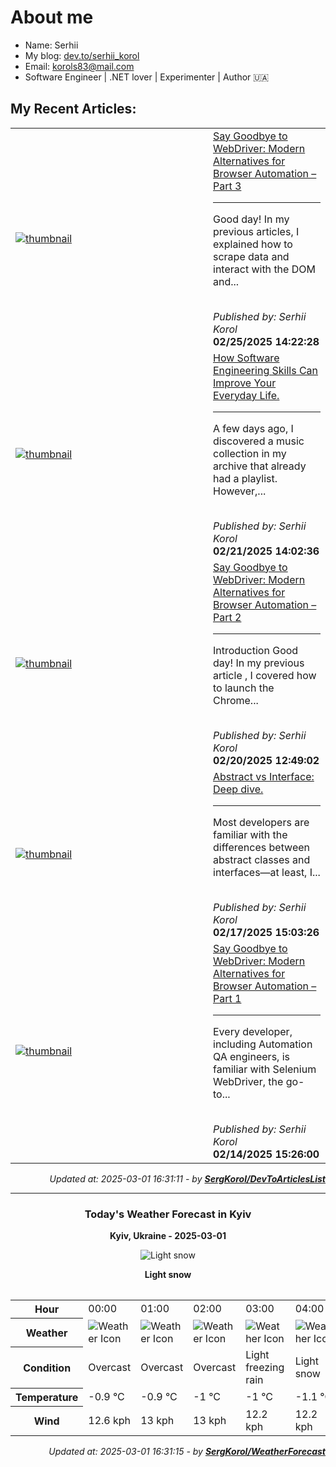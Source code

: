 <h1>About me</h1>

- Name: Serhii
- My blog: [dev.to/serhii_korol](https://dev.to/serhii_korol_ab7776c50dba)
- Email: [korols83@mail.com](mailto:korols83@mail.com)
- Software Engineer | .NET lover | Experimenter | Author 🇺🇦

<h2>My Recent Articles:</h2>

<table>
        <tr>
<td width="300px"><a href="https://dev.to/serhii_korol_ab7776c50dba/say-goodbye-to-webdriver-modern-alternatives-for-browser-automation-part-3-39p9"><img src="https://media2.dev.to/dynamic/image/width=1000,height=420,fit=cover,gravity=auto,format=auto/https%3A%2F%2Fdev-to-uploads.s3.amazonaws.com%2Fuploads%2Farticles%2F6za0l4abu4p8o08zwlxc.png" alt="thumbnail"></a></td>
<td><a href="https://dev.to/serhii_korol_ab7776c50dba/say-goodbye-to-webdriver-modern-alternatives-for-browser-automation-part-3-39p9">Say Goodbye to WebDriver: Modern Alternatives for Browser Automation – Part 3</a><hr><p>Good day! In my previous articles, I explained how to scrape data and interact with the DOM and...</p><br><i>Published by: Serhii Korol</i><br><b>02/25/2025 14:22:28</b></td>
</tr>
<tr>
<td width="300px"><a href="https://dev.to/serhii_korol_ab7776c50dba/how-software-engineering-skills-can-improve-your-everyday-life-1nef"><img src="https://media2.dev.to/dynamic/image/width=1000,height=420,fit=cover,gravity=auto,format=auto/https%3A%2F%2Fdev-to-uploads.s3.amazonaws.com%2Fuploads%2Farticles%2F0lm1qszx82aiyjjen6xc.png" alt="thumbnail"></a></td>
<td><a href="https://dev.to/serhii_korol_ab7776c50dba/how-software-engineering-skills-can-improve-your-everyday-life-1nef">How Software Engineering Skills Can Improve Your Everyday Life.</a><hr><p>A few days ago, I discovered a music collection in my archive that already had a playlist. However,...</p><br><i>Published by: Serhii Korol</i><br><b>02/21/2025 14:02:36</b></td>
</tr>
<tr>
<td width="300px"><a href="https://dev.to/serhii_korol_ab7776c50dba/say-goodbye-to-webdriver-modern-alternatives-for-browser-automation-part-2-5fd0"><img src="https://media2.dev.to/dynamic/image/width=1000,height=420,fit=cover,gravity=auto,format=auto/https%3A%2F%2Fdev-to-uploads.s3.amazonaws.com%2Fuploads%2Farticles%2F8edkzgtx0xro0rrgqknf.png" alt="thumbnail"></a></td>
<td><a href="https://dev.to/serhii_korol_ab7776c50dba/say-goodbye-to-webdriver-modern-alternatives-for-browser-automation-part-2-5fd0">Say Goodbye to WebDriver: Modern Alternatives for Browser Automation – Part 2</a><hr><p>Introduction   Good day! In my previous article , I covered how to launch the Chrome...</p><br><i>Published by: Serhii Korol</i><br><b>02/20/2025 12:49:02</b></td>
</tr>
<tr>
<td width="300px"><a href="https://dev.to/serhii_korol_ab7776c50dba/abstract-vs-interface-deep-dive-2fb6"><img src="https://media2.dev.to/dynamic/image/width=1000,height=420,fit=cover,gravity=auto,format=auto/https%3A%2F%2Fdev-to-uploads.s3.amazonaws.com%2Fuploads%2Farticles%2Fu5mn649nd4xocvieadqe.png" alt="thumbnail"></a></td>
<td><a href="https://dev.to/serhii_korol_ab7776c50dba/abstract-vs-interface-deep-dive-2fb6">Abstract vs Interface: Deep dive.</a><hr><p>Most developers are familiar with the differences between abstract classes and interfaces—at least, I...</p><br><i>Published by: Serhii Korol</i><br><b>02/17/2025 15:03:26</b></td>
</tr>
<tr>
<td width="300px"><a href="https://dev.to/serhii_korol_ab7776c50dba/say-goodbye-to-webdriver-modern-alternatives-for-browser-automation-part-1-4nna"><img src="https://media2.dev.to/dynamic/image/width=1000,height=420,fit=cover,gravity=auto,format=auto/https%3A%2F%2Fdev-to-uploads.s3.amazonaws.com%2Fuploads%2Farticles%2Fxu4dfstuc55hedinnbn3.png" alt="thumbnail"></a></td>
<td><a href="https://dev.to/serhii_korol_ab7776c50dba/say-goodbye-to-webdriver-modern-alternatives-for-browser-automation-part-1-4nna">Say Goodbye to WebDriver: Modern Alternatives for Browser Automation – Part 1</a><hr><p>Every developer, including Automation QA engineers, is familiar with Selenium WebDriver, the go-to...</p><br><i>Published by: Serhii Korol</i><br><b>02/14/2025 15:26:00</b></td>
</tr>

</table>

<div align="right">

<i>Updated at: 2025-03-01 16:31:11 - by <b>[SergKorol/DevToArticlesList](https://github.com/SergKorol/DevToArticlesList)</b></i>

</div>

<hr>
<div align="center">
<h3>Today's Weather Forecast in Kyiv</h3>

<b>Kyiv, Ukraine - 2025-03-01</b>

<img src="https://cdn.weatherapi.com/weather/64x64/night/326.png" alt="Light snow" />

<b>Light snow</b>
</div>

<table>
    <table>
<tr><th>Hour</th>
<td>00:00</td>
<td>01:00</td>
<td>02:00</td>
<td>03:00</td>
<td>04:00</td>
<td>05:00</td>
<td>06:00</td>
<td>07:00</td>
<td>08:00</td>
<td>09:00</td>
<td>10:00</td>
<td>11:00</td>
<td>12:00</td>
<td>13:00</td>
<td>14:00</td>
<td>15:00</td>
<td>16:00</td>
<td>17:00</td>
<td>18:00</td>
<td>19:00</td>
<td>20:00</td>
<td>21:00</td>
<td>22:00</td>
<td>23:00</td>
</tr>
<tr><th>Weather</th>
<td><img src="https://cdn.weatherapi.com/weather/64x64/night/122.png" alt="Weather Icon"></td>
<td><img src="https://cdn.weatherapi.com/weather/64x64/night/122.png" alt="Weather Icon"></td>
<td><img src="https://cdn.weatherapi.com/weather/64x64/night/122.png" alt="Weather Icon"></td>
<td><img src="https://cdn.weatherapi.com/weather/64x64/night/311.png" alt="Weather Icon"></td>
<td><img src="https://cdn.weatherapi.com/weather/64x64/night/326.png" alt="Weather Icon"></td>
<td><img src="https://cdn.weatherapi.com/weather/64x64/night/338.png" alt="Weather Icon"></td>
<td><img src="https://cdn.weatherapi.com/weather/64x64/night/338.png" alt="Weather Icon"></td>
<td><img src="https://cdn.weatherapi.com/weather/64x64/day/338.png" alt="Weather Icon"></td>
<td><img src="https://cdn.weatherapi.com/weather/64x64/day/332.png" alt="Weather Icon"></td>
<td><img src="https://cdn.weatherapi.com/weather/64x64/day/332.png" alt="Weather Icon"></td>
<td><img src="https://cdn.weatherapi.com/weather/64x64/day/332.png" alt="Weather Icon"></td>
<td><img src="https://cdn.weatherapi.com/weather/64x64/day/332.png" alt="Weather Icon"></td>
<td><img src="https://cdn.weatherapi.com/weather/64x64/day/332.png" alt="Weather Icon"></td>
<td><img src="https://cdn.weatherapi.com/weather/64x64/day/332.png" alt="Weather Icon"></td>
<td><img src="https://cdn.weatherapi.com/weather/64x64/day/326.png" alt="Weather Icon"></td>
<td><img src="https://cdn.weatherapi.com/weather/64x64/day/326.png" alt="Weather Icon"></td>
<td><img src="https://cdn.weatherapi.com/weather/64x64/day/326.png" alt="Weather Icon"></td>
<td><img src="https://cdn.weatherapi.com/weather/64x64/day/326.png" alt="Weather Icon"></td>
<td><img src="https://cdn.weatherapi.com/weather/64x64/night/326.png" alt="Weather Icon"></td>
<td><img src="https://cdn.weatherapi.com/weather/64x64/night/248.png" alt="Weather Icon"></td>
<td><img src="https://cdn.weatherapi.com/weather/64x64/night/248.png" alt="Weather Icon"></td>
<td><img src="https://cdn.weatherapi.com/weather/64x64/night/248.png" alt="Weather Icon"></td>
<td><img src="https://cdn.weatherapi.com/weather/64x64/night/248.png" alt="Weather Icon"></td>
<td><img src="https://cdn.weatherapi.com/weather/64x64/night/248.png" alt="Weather Icon"></td>
</tr>
<tr><th>Condition</th>
<td>Overcast </td>
<td>Overcast </td>
<td>Overcast </td>
<td>Light freezing rain</td>
<td>Light snow</td>
<td>Heavy snow</td>
<td>Heavy snow</td>
<td>Heavy snow</td>
<td>Moderate snow</td>
<td>Moderate snow</td>
<td>Moderate snow</td>
<td>Moderate snow</td>
<td>Moderate snow</td>
<td>Moderate snow</td>
<td>Light snow</td>
<td>Light snow</td>
<td>Light snow</td>
<td>Light snow</td>
<td>Light snow</td>
<td>Fog</td>
<td>Fog</td>
<td>Fog</td>
<td>Fog</td>
<td>Fog</td>
</tr>
<tr><th>Temperature</th>
<td>-0.9 °C</td>
<td>-0.9 °C</td>
<td>-1 °C</td>
<td>-1 °C</td>
<td>-1.1 °C</td>
<td>-1.6 °C</td>
<td>-1.6 °C</td>
<td>-1.6 °C</td>
<td>-1.5 °C</td>
<td>-1 °C</td>
<td>-0.5 °C</td>
<td>-0.1 °C</td>
<td>0.2 °C</td>
<td>0.6 °C</td>
<td>0.7 °C</td>
<td>0.7 °C</td>
<td>0.6 °C</td>
<td>0.5 °C</td>
<td>0.3 °C</td>
<td>0.3 °C</td>
<td>0.2 °C</td>
<td>0.2 °C</td>
<td>0.2 °C</td>
<td>0.2 °C</td>
</tr>
<tr><th>Wind</th>
<td>12.6 kph</td>
<td>13 kph</td>
<td>13 kph</td>
<td>12.2 kph</td>
<td>12.2 kph</td>
<td>13.3 kph</td>
<td>13.3 kph</td>
<td>14.8 kph</td>
<td>15.1 kph</td>
<td>16.6 kph</td>
<td>16.9 kph</td>
<td>16.2 kph</td>
<td>15.5 kph</td>
<td>15.1 kph</td>
<td>13.3 kph</td>
<td>12.2 kph</td>
<td>11.5 kph</td>
<td>11.2 kph</td>
<td>10.8 kph</td>
<td>10.4 kph</td>
<td>10.1 kph</td>
<td>9 kph</td>
<td>8.3 kph</td>
<td>7.6 kph</td>
</tr>
</table>

</table>

<div align="right">

<i>Updated at: 2025-03-01 16:31:15 - by <b>[SergKorol/WeatherForecast](https://github.com/SergKorol/WeatherForecast)</b></i>

</div>

